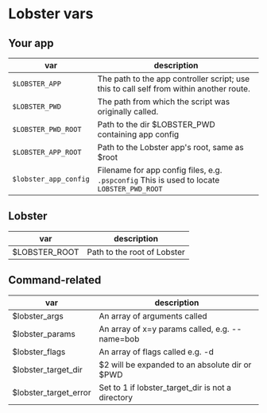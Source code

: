 # Lobster vars

## Your app
| var | description |
|----------|----------|
| `$LOBSTER_APP` | The path to the app controller script; use this to call self from within another route. |
| `$LOBSTER_PWD` | The path from which the script was originally called. |
| `$LOBSTER_PWD_ROOT` | Path to the dir $LOBSTER_PWD containing app config |
| `$LOBSTER_APP_ROOT` | Path to the Lobster app's root, same as $root |
| `$lobster_app_config` | Filename for app config files, e.g. `.pspconfig`  This is used to locate `LOBSTER_PWD_ROOT` |

## Lobster
| var | description |
|----------|----------|
| $LOBSTER_ROOT | Path to the root of Lobster |

## Command-related
| var | description |
|----------|----------|
| $lobster_args | An array of arguments called |
| $lobster_params | An array of x=y params called, e.g. --name=bob |
| $lobster_flags | An array of flags called e.g. -d |
| $lobster_target_dir | $2 will be expanded to an absolute dir or $PWD |
| $lobster_target_error | Set to 1 if lobster_target_dir is not a directory |
